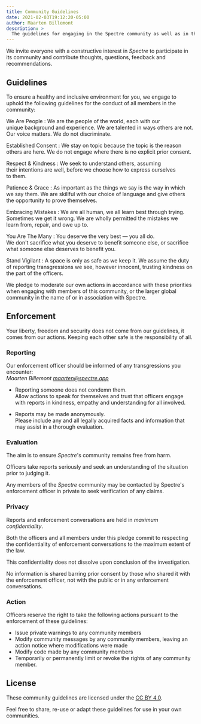 ```yaml
---
title: Community Guidelines
date: 2021-02-03T19:12:20-05:00
author: Maarten Billemont
description: >
  The guidelines for engaging in the Spectre community as well as in the name of Spectre globally.
---
```


We invite everyone with a constructive interest in *Spectre* to participate in
its community and contribute thoughts, questions, feedback and recommendations.

## Guidelines

To ensure a healthy and inclusive environment for you, we engage to uphold the
following guidelines for the conduct of all members in the community:

We Are People
: We are the&nbsp;people of the&nbsp;world, each with&nbsp;our unique&nbsp;background
  and experience. We&nbsp;are talented in&nbsp;ways others are&nbsp;not.
  Our&nbsp;voice&nbsp;matters. We&nbsp;do&nbsp;not discriminate.

Established Consent
: We stay on&nbsp;topic because the&nbsp;topic is the&nbsp;reason others
  are&nbsp;here. We&nbsp;do&nbsp;not engage where there&nbsp;is no&nbsp;explicit
  prior&nbsp;consent.

Respect & Kindness
: We seek to&nbsp;understand&nbsp;others, assuming their&nbsp;intentions are&nbsp;well,
  before we&nbsp;choose how&nbsp;to&nbsp;express ourselves to&nbsp;them.

Patience & Grace
: As important as the&nbsp;things we&nbsp;say is the&nbsp;way in&nbsp;which
  we&nbsp;say&nbsp;them.
  We&nbsp;are skillful with our&nbsp;choice of&nbsp;language and give&nbsp;others
  the&nbsp;opportunity to prove&nbsp;themselves.

Embracing Mistakes
: We are all human, we&nbsp;all learn best through trying.
  Sometimes we&nbsp;get it&nbsp;wrong.
  We&nbsp;are&nbsp;wholly&nbsp;permitted the&nbsp;mistakes we learn&nbsp;from,
  repair, and owe&nbsp;up&nbsp;to.

You Are The Many
: You deserve the&nbsp;very&nbsp;best — you all do.
  We&nbsp;don't&nbsp;sacrifice what you&nbsp;deserve to&nbsp;benefit someone&nbsp;else,
  or sacrifice what someone&nbsp;else deserves to&nbsp;benefit&nbsp;you.

Stand Vigilant
: A space is&nbsp;only as&nbsp;safe as&nbsp;we keep&nbsp;it. We&nbsp;assume
  the&nbsp;duty of reporting transgressions we&nbsp;see,
  however&nbsp;innocent, trusting kindness on the&nbsp;part of the&nbsp;officers.

We pledge to moderate our own actions in accordance with these priorities
when engaging with members of this community, or the larger global community
in the name of or in association with Spectre.


## Enforcement

Your liberty, freedom and security does not come from our guidelines,
it comes from our actions. Keeping each other safe is the responsibility of all.  

### Reporting

Our enforcement officer should be informed of any transgressions you encounter:  
*Maarten Billemont <maarten@spectre.app>*

* Reporting someone does not condemn them.  
  Allow actions to speak for themselves and trust that officers engage with
  reports in kindness, empathy and understanding for all involved.

* Reports may be made anonymously.  
  Please include any and all legally acquired facts and information that may
  assist in a thorough evaluation.

### Evaluation

The aim is to ensure *Spectre*'s community remains free from harm.

Officers take reports seriously and seek an understanding of the situation prior
to judging it.

Any members of the *Spectre* community may be contacted by Spectre's enforcement
officer in private to seek verification of any claims.

### Privacy

Reports and enforcement conversations are held in *maximum confidentiality*.

Both the officers and all members under this pledge commit to respecting the
confidentiality of enforcement conversations to the maximum extent of the law.

This confidentiality does not dissolve upon conclusion of the investigation.

No information is shared barring prior consent by those who shared it with the
enforcement officer, not with the public or in any enforcement conversations.

### Action

Officers reserve the right to take the following actions pursuant to the
enforcement of these guidelines:

 * Issue private warnings to any community members
 * Modify community messages by any community members,
   leaving an action notice where modifications were made
 * Modify code made by any community members
 * Temporarily or permanently limit or revoke the rights
   of any community member.

## License

These community guidelines are licensed under the
[CC BY 4.0](http://creativecommons.org/licenses/by/4.0/).

Feel free to share, re-use or adapt these guidelines for use in your own
communities.


